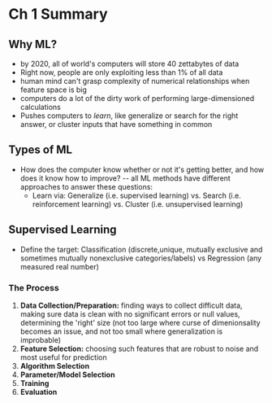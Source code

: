 # Ch 1 Summary

## Why ML?
* by 2020, all of world's computers will store 40 zettabytes of data
* Right now, people are only exploiting less than 1% of all data
* human mind can't grasp complexity of numerical relationships when feature space is big
* computers do a lot of the dirty work of performing large-dimensioned calculations
* Pushes computers to *learn*, like generalize or search for the right answer, or cluster inputs that have something in common

## Types of ML
* How does the computer know whether or not it's getting better, and how does it know how to improve? -- all ML methods have different approaches to answer these questions:
    *  Learn via:  Generalize (i.e. supervised learning) vs. Search (i.e. reinforcement learning) vs. Cluster (i.e. unsupervised learning)

## Supervised Learning
*  Define the target: Classification (discrete,unique, mutually exclusive and sometimes mutually nonexclusive categories/labels) vs Regression (any measured real number)

### The Process
1) **Data Collection/Preparation:**  finding ways to collect difficult data, making sure data is clean with no significant errors or null values, determining the 'right' size (not too large where curse of dimenionsality becomes an issue, and not too small where generalization is improbable)
2) **Feature Selection:** choosing such features that are robust to noise and most useful for prediction
3) **Algorithm Selection**
4) **Parameter/Model Selection**
5) **Training**
6) **Evaluation**

